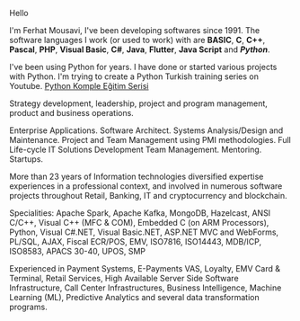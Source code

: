 Hello

I'm Ferhat Mousavi, I've been developing softwares since 1991. The software languages I work (or used to work) with are **BASIC**, **C**, **C++**, **Pascal**, **PHP**, **Visual Basic**, **C#**, **Java**, **Flutter**, **Java Script** and ***Python***.

I've been using Python for years. I have done or started various projects with Python. I'm trying to create a Python Turkish training series on Youtube. [Python Komple Eğitim Serisi](https://www.youtube.com/watch?v=-NcgZe34gB0&list=PLtTs2BKyiS4C0KLmXx-3k4ho5tfW3Gs5C)

Strategy development, leadership, project and program management, product and business operations.

Enterprise Applications. Software Architect. Systems Analysis/Design and Maintenance. Project and Team Management using PMI methodologies. Full Life-cycle IT Solutions Development Team Management. Mentoring. Startups.

More than 23 years of Information technologies diversified expertise experiences in a professional context, and involved in numerous software projects throughout Retail, Banking, IT and cryptocurrency and blockchain.

Specialities: Apache Spark, Apache Kafka, MongoDB, Hazelcast, ANSI C/C++, Visual C++ (MFC & COM), Embedded C (on ARM Processors), Python, Visual C#.NET, Visual Basic.NET, ASP.NET MVC and WebForms, PL/SQL, AJAX, Fiscal ECR/POS, EMV, ISO7816, ISO14443, MDB/ICP, ISO8583, APACS 30-40, UPOS, SMP

Experienced in Payment Systems, E-Payments VAS, Loyalty, EMV Card & Terminal, Retail Services, High Available Server Side Software Infrastructure, Call Center Infrastructures, Business Intelligence, Machine Learning (ML), Predictive Analytics and several data transformation programs.

